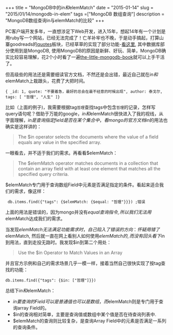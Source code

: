 +++
title = "MongoDB中的$in和$elemMatch"
date = "2015-01-14"
slug = "2015/01/14/mongodb-in-elem"
tags =["MongoDB 数组查询"]
description = "MongoDB数组查询in与elemMatch的比较"
+++

PC客户端开发多年，一直想涉足下Web开发，进入15年，想起14年有一个计划是用ruby写一个网站，已经无法完成了！亡羊补牢也不晚，于是动手搞起，打算山寨goodreads的[quotes][1]板块，已经草草的实现了部分功能-[看这里][2], 其中数据库部分使用到是MongoDB, 使用MongoDB的原因是新鲜、好玩、简单，MongoDB确实比较容易理解，花2个小时看了一遍[the-little-mongodb-book][3]就可以上手干活了。

但高级些的用法还是需要细读官方文档，不然还是会出错，最近自己就在$in和$elemMatch上栽跟头，花费了大把时间。


```
{ _id: 1, quote: "不要着急，最好的总会在最不经意的时候出现", author: 泰戈尔, tags: [ "哲理", "人生" ]}
```

比如（上面的例子)，我需要根据tag`哲理`查找tags中包含`哲理`的记录，怎样写query语句呢？借助于万能的google，$in和$elemMatch很快进入了我的视线，从字面理解，$in是查询指定field是否在某个集合中，看mongo的官方文档$in的用法也确实是这样讲的：


>The $in operator selects the documents where the value of a field equals any value in the specified array.


一眼看去，并不适于我们的需求。再看看$elemMatch：


> The $elemMatch operator matches documents in a collection that contain an array field with at least one element that matches all the specified query criteria.

$elemMatch专门用于查询数组Field中元素是否满足指定的条件。看起来适合我们的需求，像这样：
```
 db.items.find({"tags": {$elemMatch: {$equal: "哲理"}}}) ;错误
```
上面的用法是错误的，因为mongo并没有$equal查询指令, 所以我们无法用$elemMatch达成我们的需求。

当发现$elemMatch无法满足功能需求时，自己陷入了错误的方向：怀疑用错了$elemMatch, 然后就一直在网上看别人如何使用$elemMatch的, 而没有回头看下$in到用法，直到走投无路时。我发现$in到第二个用处：

> Use the $in Operator to Match Values in an Array

并且官方示例和自己的需求场景几乎一模一样，接着当然自己很快实现了按tag查找的功能：

```
db.items.find({"tags": {$in: ["哲理"]}})
```

总结下$in和$elemMatch：

* $in要查询的Field可以是普通值也可以是数组，而$elemMatch则是专门用于查询array Field的。
* $in的查询相对简单，主要是查询值或数组中某个值是否在待查询列表中. 
* $elemMatch的查询则比较复杂，是查询Array Field中的元素是否满足一系列的查询条件。

[1]: http://goodreads.com/quotes
[2]: http://quotes.towriting.com
[3]: https://github.com/karlseguin/the-little-mongodb-book/blob/master/en/mongodb.markdown
